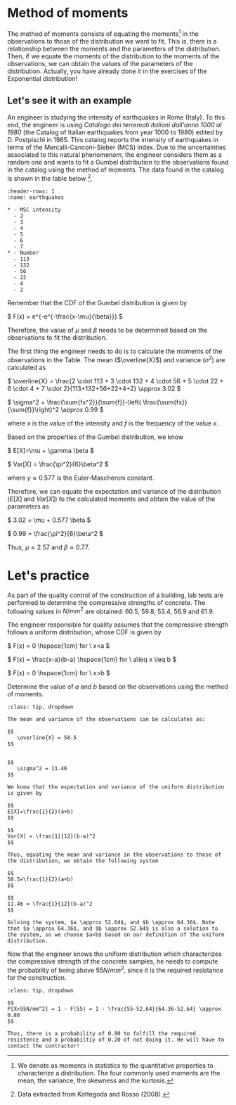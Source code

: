 
# Method of moments

The method of moments consists of equating the moments[^moment] in the observations to those of the distribution we want to fit. This is, there is a relationship between the moments and the parameters of the distribution. Then, if we equate the moments of the distribution to the moments of the observations, we can obtain the values of the parameters of the distribution. Actually, you have already done it in the exercises of the Exponential distribution! 

## Let's see it with an example

An engineer is studying the intensity of earthquakes in Rome (Italy). To this end, the engineer is using *Catalogo dei terremoti italiani dall'anno 1000 al 1980* (the Catalog of Italian earthquakes from year 1000 to 1980) edited by D. Postpischl in 1985. This catalog reports the intensity of earthquakes in terms of the Mercalli-Canconi-Sieber (MCS) index. Due to the uncertainties associated to this natural phenomenom, the engineer considers them as a random one and wants to fit a Gumbel distribution to the observations found in the catalog using the method of moments. The data found in the catalog is shown in the table below [^ref].


```{list-table} MSC intensity of the recorded earthquakes in the city of Rome.
:header-rows: 1
:name: earthquakes

* - MSC intensity
  - 2
  - 3
  - 4
  - 5
  - 6
  - 7
* - Number
  - 113
  - 132
  - 56
  - 22
  - 4
  - 2
```

Remember that the CDF of the Gumbel distribution is given by 

$
F(x) = e^{-e^{-\frac{x-\mu}{\beta}}}
$

Therefore, the value of $\mu$ and $\beta$ needs to be determined based on the observations to fit the distribution.

The first thing the engineer needs to do is to calculate the moments of the observations in the Table. The mean ($\overline{X}$) and variance ($\sigma^2$) are calculated as

$
\overline{X} = \frac{2 \cdot 113 + 3 \cdot 132 + 4 \cdot 56 + 5 \cdot 22 + 6 \cdot 4 + 7 \cdot 2}{113+132+56+22+4+2} \approx 3.02
$

$
\sigma^2 = \frac{\sum{fx^2}}{\sum{f}}-\left( \frac{\sum{fx}}{\sum{f}}\right)^2 \approx 0.99
$

where $x$ is the value of the intensity and $f$ is the frequency of the value $x$.

Based on the properties of the Gumbel distribution, we know 

$
E[X]=\mu + \gamma \beta
$

$
Var[X] = \frac{\pi^2}{6}\beta^2
$

where $\gamma \approx 0.577$ is the Euler-Mascheroni constant.

Therefore, we can equate the expectation and variance of the distribution ($E[X]$ and $Var[X]$) to the calculated moments and obtain the value of the parameters as

$
3.02 = \mu + 0.577 \beta 
$

$
0.99 = \frac{\pi^2}{6}\beta^2
$

Thus, $\mu \approx 2.57$ and $\beta \approx 0.77$. 

# Let's practice

As part of the quality control of the construction of a building, lab tests are performed to determine the compressive strengths of concrete. The following values in $N/mm^2$ are obtained: 60.5, 59.8, 53.4, 56.9 and 61.9. 

The engineer responsible for quality assumes that the compressive strength follows a uniform distribution, whose CDF is given by 

$
F(x) = 0   \hspace{1cm}   for \ x<a
$

$
F(x) = \frac{x-a}{b-a}   \hspace{1cm}   for \ a\leq x \leq b
$

$
F(x) = 0  \hspace{1cm} for \ x>b
$

Determine the value of $a$ and $b$ based on the observations using the method of moments.

```{admonition} Answer
:class: tip, dropdown

The mean and variance of the observations can be calculates as:

$$
   \overline{X} = 58.5
$$


$$
   \sigma^2 = 11.46
$$

We know that the expectation and variance of the uniform distribution is given by

$$
E[X]=\frac{1}{2}(a+b)
$$

$$
Var[X] = \frac{1}{12}(b-a)^2
$$

Thus, equating the mean and variance in the observations to those of the distribution, we obtain the following system

$$
58.5=\frac{1}{2}(a+b)
$$

$$
11.46 = \frac{1}{12}(b-a)^2
$$

Solving the system, $a \approx 52.64$, and $b \approx 64.36$. Note that $a \approx 64.36$, and $b \approx 52.64$ is also a solution to the system, so we choose $a<b$ based on our definition of the uniform distribution.

```

Now that the engineer knows the uniform distribution which characterizes the compressive strength of the concrete samples, he needs to compute the probability of being above $55N/mm^2$, since it is the required resistance for the construction.

```{admonition} Answer
:class: tip, dropdown

$$
P[X>55N/mm^2] = 1 - F(55) = 1 - \frac{55-52.64}{64.36-52.64} \approx 0.80
$$

Thus, there is a probability of 0.80 to fulfill the required resistence and a probabiltiy of 0.20 of not doing it. He will have to contact the contractor!
```


[^moment]: We denote as moments in statistics to the quantitative properties to characterize a distribution. The four commonly used moments are the mean, the variance, the skewness and the kurtosis.
[^ref]: Data extracted from Kottegoda and Rosso (2008).
